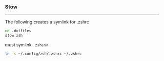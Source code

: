 ### Stow
---

The following creates a symlink for .zshrc
```bash
cd .dotfiles
stow zsh
```


must symlink `.zshenv`
```bash
ln -s ~/.config/zsh/.zshrc ~/.zshrc
```

